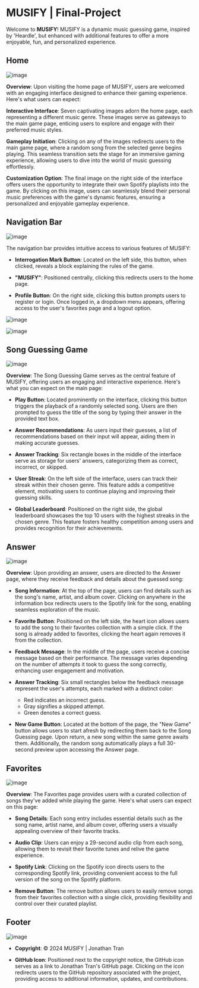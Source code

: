 # MUSIFY | Final-Project

Welcome to **MUSIFY**! MUSIFY is a dynamic music guessing game, inspired by 'Heardle', but enhanced with additional features to offer a more enjoyable, fun, and personalized experience.

## Home 

![image](https://github.com/JonathanTran64/Final-Project/assets/146039922/128708fd-c73c-4d0c-a662-910700accfe0)

**Overview**:
Upon visiting the home page of MUSIFY, users are welcomed with an engaging interface designed to enhance their gaming experience. Here's what users can expect:

**Interactive Interface**: Seven captivating images adorn the home page, each representing a different music genre. These images serve as gateways to the main game page, enticing users to explore and engage with their preferred music styles.

**Gameplay Initiation**: Clicking on any of the images redirects users to the main game page, where a random song from the selected genre begins playing. This seamless transition sets the stage for an immersive gaming experience, allowing users to dive into the world of music guessing effortlessly.

**Customization Option**: The final image on the right side of the interface offers users the opportunity to integrate their own Spotify playlists into the game. By clicking on this image, users can seamlessly blend their personal music preferences with the game's dynamic features, ensuring a personalized and enjoyable gameplay experience.


## Navigation Bar

![image](https://github.com/JonathanTran64/Final-Project/assets/146039922/6facb2fa-e00c-4d53-8fb0-169f5ad29363)

The navigation bar provides intuitive access to various features of MUSIFY:

+ **Interrogation Mark Button**: Located on the left side, this button, when clicked, reveals a block explaining the rules of the game.

+ **"MUSIFY"**: Positioned centrally, clicking this redirects users to the home page.

+ **Profile Button**: On the right side, clicking this button prompts users to register or login. Once logged in, a dropdown menu appears, offering access to the user's favorites page and a logout option.

![image](https://github.com/JonathanTran64/Final-Project/assets/146039922/95f3104e-72d5-413c-9dca-78f8b213a53e)

![image](https://github.com/JonathanTran64/Final-Project/assets/146039922/4a59dc23-dd92-4297-bf2a-4da0e2290b02)

## Song Guessing Game

![image](https://github.com/JonathanTran64/Final-Project/assets/146039922/9a75552f-5fb0-4c6b-aa4e-49a7bd5b1a94)

**Overview**:
The Song Guessing Game serves as the central feature of MUSIFY, offering users an engaging and interactive experience. Here's what you can expect on the main page:

+ **Play Button**: Located prominently on the interface, clicking this button triggers the playback of a randomly selected song. Users are then prompted to guess the title of the song by typing their answer in the provided text box.

+ **Answer Recommendations**: As users input their guesses, a list of recommendations based on their input will appear, aiding them in making accurate guesses.

+ **Answer Tracking**: Six rectangle boxes in the middle of the interface serve as storage for users' answers, categorizing them as correct, incorrect, or skipped.

+ **User Streak**: On the left side of the interface, users can track their streak within their chosen genre. This feature adds a competitive element, motivating users to continue playing and improving their guessing skills.

+ **Global Leaderboard**: Positioned on the right side, the global leaderboard showcases the top 10 users with the highest streaks in the chosen genre. This feature fosters healthy competition among users and provides recognition for their achievements.

## Answer

![image](https://github.com/JonathanTran64/Final-Project/assets/146039922/81631e2c-9a4f-4fc9-a15a-50df6e5a2293)

**Overview**:
Upon providing an answer, users are directed to the Answer page, where they receive feedback and details about the guessed song:

+ **Song Information**: At the top of the page, users can find details such as the song's name, artist, and album cover. Clicking on anywhere in the information box redirects users to the Spotify link for the song, enabling seamless exploration of the music.

+ **Favorite Button**: Positioned on the left side, the heart icon allows users to add the song to their favorites collection with a simple click. If the song is already added to favorites, clicking the heart again removes it from the collection.

+ **Feedback Message**: In the middle of the page, users receive a concise message based on their performance. The message varies depending on the number of attempts it took to guess the song correctly, enhancing user engagement and motivation.

+ **Answer Tracking**: Six small rectangles below the feedback message represent the user's attempts, each marked with a distinct color:

    + Red indicates an incorrect guess.
    + Gray signifies a skipped attempt.
    + Green denotes a correct guess.

+ **New Game Button**: Located at the bottom of the page, the "New Game" button allows users to start afresh by redirecting them back to the Song Guessing page. Upon return, a new song within the same genre awaits them. Additionally, the random song automatically plays a full 30-second preview upon accessing the Answer page.

## Favorites

![image](https://github.com/JonathanTran64/Final-Project/assets/146039922/78d93b06-e7fd-4d6a-a763-ea9330c7ddf6)

**Overview**:
The Favorites page provides users with a curated collection of songs they've added while playing the game. Here's what users can expect on this page:

+ **Song Details**: Each song entry includes essential details such as the song name, artist name, and album cover, offering users a visually appealing overview of their favorite tracks.

+ **Audio Clip**: Users can enjoy a 29-second audio clip from each song, allowing them to revisit their favorite tunes and relive the game experience.

+ **Spotify Link**: Clicking on the Spotify icon directs users to the corresponding Spotify link, providing convenient access to the full version of the song on the Spotify platform.

+ **Remove Button**: The remove button allows users to easily remove songs from their favorites collection with a single click, providing flexibility and control over their curated playlist.

## Footer

![image](https://github.com/JonathanTran64/Final-Project/assets/146039922/e8c5d32c-220a-4afa-ad87-557d1537f14c)

+ **Copyright**: © 2024 MUSIFY | Jonathan Tran

+ **GitHub Icon**: Positioned next to the copyright notice, the GitHub icon serves as a link to Jonathan Tran's GitHub page. Clicking on the icon redirects users to the GitHub repository associated with the project, providing access to additional information, updates, and contributions.

